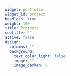```yaml
---
widget: portfolio
widget_id: project
headless: true
weight: 100
title: Projects
subtitle: ""
active: false
design:
  columns: ""
  background:
    text_color_light: false
    image: ""
    image_darken: 0
---
```

